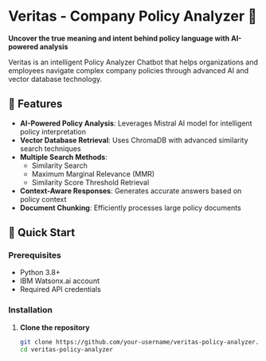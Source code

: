 # Veritas - Company Policy Analyzer 🤖

**Uncover the true meaning and intent behind policy language with AI-powered analysis**

Veritas is an intelligent Policy Analyzer Chatbot that helps organizations and employees navigate complex company policies through advanced AI and vector database technology.

## 🌟 Features

- **AI-Powered Policy Analysis**: Leverages Mistral AI model for intelligent policy interpretation
- **Vector Database Retrieval**: Uses ChromaDB with advanced similarity search techniques
- **Multiple Search Methods**: 
  - Similarity Search
  - Maximum Marginal Relevance (MMR)
  - Similarity Score Threshold Retrieval
- **Context-Aware Responses**: Generates accurate answers based on policy context
- **Document Chunking**: Efficiently processes large policy documents

## 🚀 Quick Start

### Prerequisites

- Python 3.8+
- IBM Watsonx.ai account
- Required API credentials

### Installation

1. **Clone the repository**
   ```bash
   git clone https://github.com/your-username/veritas-policy-analyzer.git
   cd veritas-policy-analyzer
